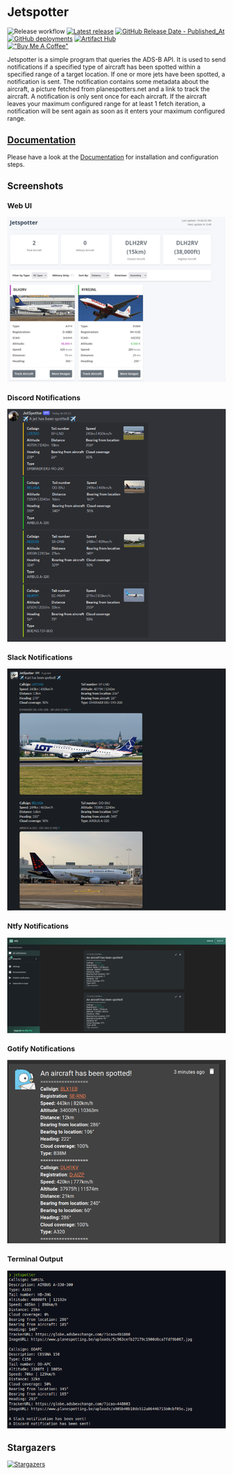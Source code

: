 # Jetspotter

![Release workflow](https://github.com/vvanouytsel/jetspotter/actions/workflows/release.yaml/badge.svg)
[![Latest release](https://img.shields.io/github/v/release/vvanouytsel/jetspotter)](https://github.com/vvanouytsel/jetspotter/releases)
[![GitHub Release Date - Published_At](https://img.shields.io/github/release-date/vvanouytsel/jetspotter)](https://github.com/vvanouytsel/jetspotter/releases)
[![GitHub deployments](https://img.shields.io/github/deployments/vvanouytsel/jetspotter/github-pages?label=Documentation&link=https%3A%2F%2Fvvanouytsel.github.io%2Fjetspotter%2F)](https://vvanouytsel.github.io/jetspotter/)
[![Artifact Hub](https://img.shields.io/endpoint?url=https://artifacthub.io/badge/repository/jetspotter)](https://artifacthub.io/packages/search?repo=jetspotter)  
[!["Buy Me A Coffee"](https://www.buymeacoffee.com/assets/img/custom_images/orange_img.png)](https://www.buymeacoffee.com/vvanouytsel)

Jetspotter is a simple program that queries the ADS-B API. It is used to send notifications if a specified type of aircraft has been spotted within a specified range of a target location. If one or more jets have been spotted, a notification is sent. The notification contains some metadata about the aircraft, a picture fetched from planespotters.net and a link to track the aircraft. A notification is only sent once for each aircraft. If the aircraft leaves your maximum configured range for at least 1 fetch iteration, a notification will be sent again as soon as it enters your maximum configured range.

## [Documentation](https://vvanouytsel.github.io/jetspotter/)

Please have a look at the [Documentation](https://vvanouytsel.github.io/jetspotter/) for installation and configuration steps.

## Screenshots

### Web UI
![Jetspotter UI](docs/images/jetspotter-ui-1.png)

### Discord Notifications
![Discord Notifications](docs/images/jetspotter-discord-1.png)

### Slack Notifications
![Slack Notifications](docs/images/jetspotter-slack-1.png)

### Ntfy Notifications
![Ntfy Notifications](docs/images/jetspotter-ntfy-1.png)

### Gotify Notifications
![Gotify Notifications](docs/images/jetspotter-gotify-1.png)

### Terminal Output
![Terminal Output](docs/images/jetspotter-terminal-1.png)

## Stargazers

[![Stargazers](https://starchart.cc/vvanouytsel/jetspotter.svg)](https://starchart.cc/vvanouytsel/jetspotter)
